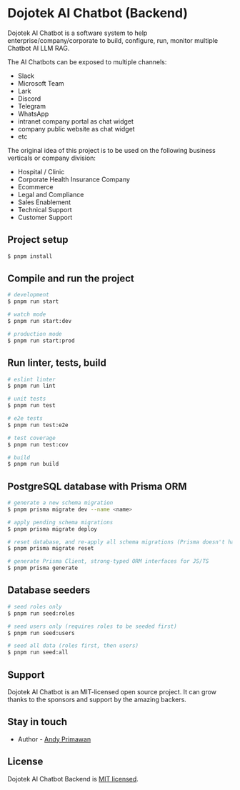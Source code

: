 # Dojotek AI Chatbot (Backend)

Dojotek AI Chatbot is a software system to help enterprise/company/corporate to build, configure, run, monitor multiple Chatbot AI LLM RAG.

The AI Chatbots can be exposed to multiple channels:
- Slack
- Microsoft Team
- Lark
- Discord
- Telegram
- WhatsApp
- intranet company portal as chat widget
- company public website as chat widget
- etc

The original idea of this project is to be used on the following business verticals or company division:
- Hospital / Clinic
- Corporate Health Insurance Company
- Ecommerce
- Legal and Compliance
- Sales Enablement
- Technical Support
- Customer Support


## Project setup

```bash
$ pnpm install
```

## Compile and run the project

```bash
# development
$ pnpm run start

# watch mode
$ pnpm run start:dev

# production mode
$ pnpm run start:prod
```

## Run linter, tests, build

```bash
# eslint linter
$ pnpm run lint

# unit tests
$ pnpm run test

# e2e tests
$ pnpm run test:e2e

# test coverage
$ pnpm run test:cov

# build
$ pnpm run build
```

## PostgreSQL database with Prisma ORM

```bash
# generate a new schema migration
$ pnpm prisma migrate dev --name <name>

# apply pending schema migrations
$ pnpm prisma migrate deploy

# reset database, and re-apply all schema migrations (Prisma doesn't have rollback feature)
$ pnpm prisma migrate reset

# generate Prisma Client, strong-typed ORM interfaces for JS/TS
$ pnpm prisma generate
```

## Database seeders

```bash
# seed roles only
$ pnpm run seed:roles

# seed users only (requires roles to be seeded first)
$ pnpm run seed:users

# seed all data (roles first, then users)
$ pnpm run seed:all
```

## Support

Dojotek AI Chatbot is an MIT-licensed open source project. It can grow thanks to the sponsors and support by the amazing backers.


## Stay in touch

- Author - [Andy Primawan](https://www.linkedin.com/in/andy-primawan/)


## License

Dojotek AI Chatbot Backend is [MIT licensed](https://github.com/dojotek/dojotek-ai-chatbot-backend/blob/master/LICENSE).
